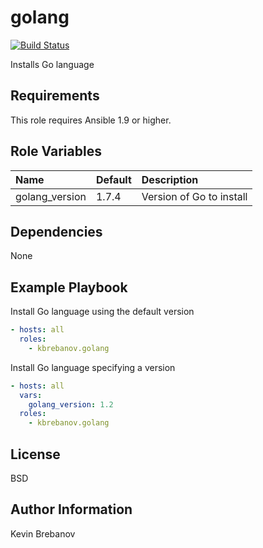 golang
======

[![Build Status](https://travis-ci.org/kbrebanov/ansible-golang.svg?branch=master)](https://travis-ci.org/kbrebanov/ansible-golang)

Installs Go language

Requirements
------------

This role requires Ansible 1.9 or higher.

Role Variables
--------------

| Name           | Default | Description              |
|:---------------|:--------|:-------------------------|
| golang_version | 1.7.4   | Version of Go to install |

Dependencies
------------

None

Example Playbook
----------------

Install Go language using the default version
```yaml
- hosts: all
  roles:
    - kbrebanov.golang
```

Install Go language specifying a version
```yaml
- hosts: all
  vars:
    golang_version: 1.2
  roles:
    - kbrebanov.golang
```

License
-------

BSD

Author Information
------------------

Kevin Brebanov
